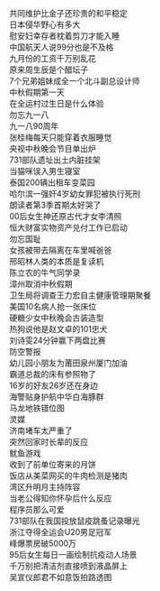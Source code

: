 共同维护比金子还珍贵的和平稳定  
日本侵华野心有多大  
慰安妇幸存者枕着剪刀才能入睡  
中国航天人说99分也是不及格  
九月份的工资千万别乱花  
原来周生辰是个醋坛子  
7个兄弟姐妹成全一个北斗副总设计师  
中秋假期第一天  
在全运村过生日是什么体验  
勿忘九一八  
九一八90周年  
张桂梅每天只能穿着衣服睡觉  
央视中秋晚会节目单出炉  
731部队遗址出土内脏挂架  
当猫咪误入男生寝室  
泰国200辆出租车变菜园  
哈尔滨一强奸4岁幼女罪犯被执行死刑  
朗读者第3季首期太好哭了  
00后女生神还原古代才女李清照  
恒大财富实物资产兑付工作已启动  
勿忘国耻  
女孩被带去隔离在车里喊爸爸  
邢昭林人类的本质是复读机  
陈立农的牛气同学录  
漳州取消中秋假期  
卫生局将调查王力宏自主健康管理期聚餐  
美国10名病人抢一张床位  
硬糖少女中秋晚会古装造型  
热狗说他是赵文卓的101忠犬  
刘诗雯24分钟赢下两盘比赛  
防空警报  
幼儿园小朋友为莆田泉州厦门加油  
霸道总裁的床有参照物了  
16岁的好友26岁还在身边  
海警贴身护航中华白海豚群  
马龙地铁错位图  
灵媒  
济南堵车太严重了  
突然回家时长辈的反应  
鱿鱼游戏  
收到了前单位寄来的月饼  
饭店从美菜网买的牛肉检测是猪肉  
湾区升明月主持阵容  
当老公得知你怀孕后什么反应  
程序员那么可爱  
731部队在我国投放鼠疫跳蚤记录曝光  
浙江夺得全运会U20男足冠军  
峰爆票房破5000万  
95后女生每日一画绘制抗疫动人场景  
千万别把清洁剂直接喷到液晶屏上  
吴宣仪郎君不如意饭拍路透图  
